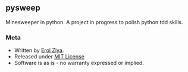 ## pysweep

Minesweeper in python. A project in progress to polish python tdd skills.

### Meta

* Written by [Erol Ziya](http://www.github.com/eazynow).
* Released under [MIT License](http://opensource.org/licenses/MIT)
* Software is as is - no warranty expressed or implied.